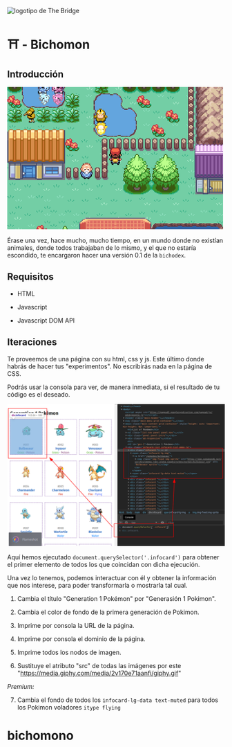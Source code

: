 ![logotipo de The Bridge](https://user-images.githubusercontent.com/27650532/77754601-e8365180-702b-11ea-8bed-5bc14a43f869.png "logotipo de The Bridge")

# :shinto_shrine: - Bichomon #

## Introducción ##

![](original.gif)

Érase una vez, hace mucho, mucho tiempo, en un mundo donde no existían animales, donde todos trabajaban de lo mismo, y el que no estaría escondido, te encargaron hacer una versión 0.1 de la `bichodex`.

## Requisitos ##

- HTML

- Javascript

- Javascript DOM API

## Iteraciones ##

Te proveemos de una página con su html, css y js. Este último donde habrás de hacer tus "experimentos". No escribirás nada en la página de CSS.

Podrás usar la consola para ver, de manera inmediata, si el resultado de tu código es el deseado.

![](consola.png)

Aquí hemos ejecutado `document.querySelector('.infocard')` para obtener el primer elemento de todos los que coincidan con dicha ejecución.

Una vez lo tenemos, podemos interactuar con él y obtener la información que nos interese, para poder transformarla o mostrarla tal cual.

1. Cambia el título "Generation 1 Pokémon" por "Generasión 1 Pokimon".

2. Cambia el color de fondo de la primera generación de Pokimon.

3. Imprime por consola la URL de la página.

4. Imprime por consola el dominio de la página.

5. Imprime todos los nodos de imagen.

6. Sustituye el atributo "src" de todas las imágenes por este "https://media.giphy.com/media/2v170e71aanfi/giphy.gif"

*Premium:*

7. Cambia el fondo de todos los `infocard-lg-data text-muted` para todos los Pokimon voladores `itype flying`
# bichomono
